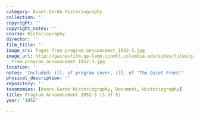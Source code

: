 ```yaml
---
category: Avant-Garde Historiography
collection: ''
copyright: ''
copyright_notes: ''
course: Historiography
director: ''
film_title: ''
image_src: Pages from program_announcemet_1952-3.jpg
image_url: http://gainesfilm.qa-lamp.ccnmtl.columbia.edu/sites/files/gainesfilm/images/Pages
  from program_announcemet_1952-3.jpg
location: ''
notes: 'Included: ill. of program cover, ill. of "The Quiet Front"'
physical_description: ''
repository: ''
taxonomies: [Avant-Garde Historiography, Document, Historiography]
title: Program Announcement 1952-3 (3 of 5)
year: '1952'

---
```

